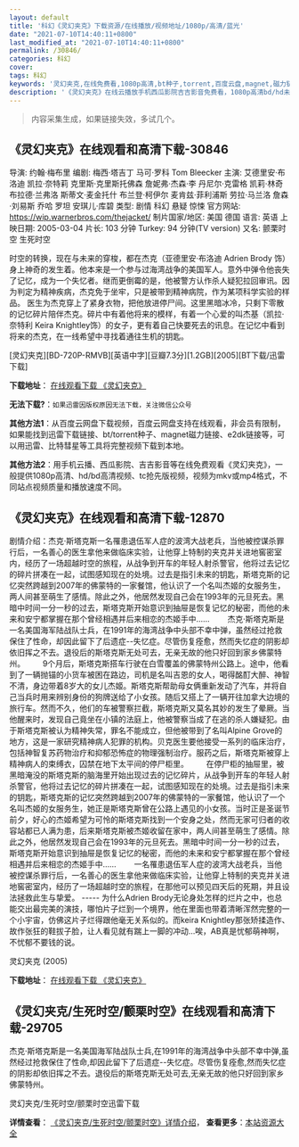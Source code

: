 ```yaml
---
layout: default
title: '科幻《灵幻夹克》下载资源/在线播放/视频地址/1080p/高清/蓝光'
date: "2021-07-10T14:40:11+0800"
last_modified_at: "2021-07-10T14:40:11+0800"
permalink: /30846/
categories: 科幻
cover:
tags: 科幻
keywords: '灵幻夹克,在线免费看,1080p高清,bt种子,torrent,百度云盘,magnet,磁力链,迅雷下载资源'
description: '《灵幻夹克》在线云播放手机西瓜影院吉吉影音免费看，1080p高清bd/hd未删减完整版和tc抢先枪版，mkv/mp4格式，附带bt/torrent种子、magnet/磁力链、百度云盘、网盘资源迅雷下载链接'
---
```


>内容采集生成，如果链接失效，多试几个。


## 《灵幻夹克》在线观看和高清下载-30846

导演: 约翰·梅布里 编剧: 梅西·塔吉丁 马可·罗科 Tom Bleecker 主演: 艾德里安·布洛迪 凯拉·奈特莉 克里斯·克里斯托佛森 詹妮弗·杰森·李 丹尼尔·克雷格 凯莉·林奇 布拉德·兰弗洛 斯蒂文·麦金托什 布兰登·柯伊尔 麦肯兹·菲利浦斯 劳拉·马兰洛 詹森·刘易斯 乔哈 罗坦 安琪儿·库碧 类型: 剧情 科幻 悬疑 惊悚 官方网站: https://wip.warnerbros.com/thejacket/ 制片国家/地区: 美国 德国 语言: 英语 上映日期: 2005-03-04 片长: 103 分钟 Turkey: 94 分钟(TV version) 又名: 颤栗时空 生死时空

时空的转换，现在与未来的穿梭，都在杰克（亚德里安·布洛迪 Adrien Brody 饰）身上神奇的发生着。他本来是一个参与过海湾战争的美国军人。意外中弹令他丧失了记忆，成为一个失忆者。继而更倒霉的是，他被警方认作杀人疑犯拉回审讯。因为判定为精神疾病，杰克免于坐牢，只是被带到精神病院，作为某项科学实验的样品。 医生为杰克穿上了紧身衣物，把他放进停尸间。这里黑暗冰冷，只剩下零散的记忆碎片陪伴杰克。碎片中有着他将来的模样，有着一个心爱的叫杰基（凯拉·奈特利 Keira Knightley饰）的女子，更有着自己快要死去的讯息。在记忆中看到将来的杰克，在一线希望中寻找着通往生机的钥匙。


[灵幻夹克][BD-720P-RMVB][英语中字][豆瓣7.3分][1.2GB][2005][BT下载/迅雷下载]

**下载地址**： [在线观看下载 《灵幻夹克》](https://www.btdx8.com/torrent/the_jacket_2005.html) 


**无法下载?**：`如果迅雷因版权原因无法下载，关注微信公众号 `

**其他方法1**：从百度云网盘下载视频，百度云网盘支持在线观看，非会员有限制，如果能找到迅雷下载链接、bt/torrent种子、magnet磁力链接、e2dk链接等，可以用迅雷、比特彗星等工具将完整视频下载到本地。

**其他方法2**：用手机云播、西瓜影院、吉吉影音等在线免费观看《灵幻夹克》，一般提供1080p高清、hd/bd高清视频、tc抢先版视频，视频为mkv或mp4格式，不同站点视频质量和播放速度不同。


## 《灵幻夹克》在线观看和高清下载-12870

剧情介绍：杰克·斯塔克斯一名罹患退伍军人症的波湾大战老兵，当他被控谋杀罪行后，一名善心的医生拿他来做临床实验，让他穿上特制的夹克并关进地窖密室内，经历了一场超越时空的旅程，从战争到开车的年轻人射杀警官，他将过去记忆的碎片拼凑在一起，试图感知现在的处境。过去是指引未来的钥匙，斯塔克斯的记忆突然跨越到2007年的佛蒙特的一家餐馆，他认识了一个名叫杰姬的女服务生，两人间甚至萌生了感情。除此之外，他居然发现自己会在1993年的元旦死去。黑暗中时间一分一秒的过去，斯塔克斯开始意识到抽屉是恢复记忆的秘密，而他的未来和安宁都掌握在那个曾经相遇并后来相恋的杰姬手中…… 　　杰克·斯塔克斯是一名美国海军陆战队士兵，在1991年的海湾战争中头部不幸中弹，虽然经过抢救保住了性命，却因此留下了后遗症--失忆症。尽管伤复痊愈，然而失忆症的阴影却依旧挥之不去。退役后的斯塔克斯无处可去，无亲无故的他只好回到家乡佛蒙特州。 　　9个月后，斯塔克斯搭车行驶在白雪覆盖的佛蒙特州公路上。途中，他看到了一辆抛锚的小货车被困在路边，司机是名叫吉恩的女人，喝得酩酊大醉、神智不清，身边带着8岁大的女儿杰姬。斯塔克斯帮助母女俩重新发动了汽车，并将自己当兵时用来辨别身份的狗牌送给了小女孩。随后又搭上了一辆开往加拿大边境的旅行车。然而不久，他们的车被警察拦截，斯塔克斯又莫名其妙的发生了晕厥。当他醒来时，发现自己竟坐在小镇的法庭上，他被警察当成了在逃的杀人嫌疑犯。由于斯塔克斯被认为精神失常，罪名不能成立，但他被带到了名叫Alpine Grove的地方，这是一家研究精神病人犯罪的机构。贝克医生要他接受一系列的临床治疗，包括神智复苏药物治疗和抑郁恐怖症的物理强制治疗。服药之后，斯塔克斯被穿上精神病人的束缚衣，囚禁在地下太平间的停尸柜里。 　　在停尸柜的抽屉里，被黑暗淹没的斯塔克斯的脑海里开始出现过去的记忆碎片，从战争到开车的年轻人射杀警官，他将过去记忆的碎片拼凑在一起，试图感知现在的处境。过去是指引未来的钥匙，斯塔克斯的记忆突然跨越到2007年的佛蒙特的一家餐馆，他认识了一个名叫杰姬的女服务生，她正是斯塔克斯曾在公路上遇见的小女孩。当时正是圣诞节前夕，好心的杰姬希望为可怜的斯塔克斯找到一个安身之处，然而无家可归者的收容站都已人满为患，后来斯塔克斯被杰姬收留在家中，两人间甚至萌生了感情。除此之外，他居然发现自己会在1993年的元旦死去。黑暗中时间一分一秒的过去，斯塔克斯开始意识到抽屉是恢复记忆的秘密，而他的未来和安宁都掌握在那个曾经相遇并后来相恋的杰姬手中…… 　　一名罹患退伍军人症的波湾大战老兵，当他被控谋杀罪行后，一名善心的医生拿他来做临床实验，让他穿上特制的夹克并关进地窖密室内，经历了一场超越时空的旅程，在那他可以预见四天后的死期，并且设法拯救此生与挚爱。 ----- 为什么Adrien Brody无论身处怎样的烂片之中，也总能交出最完美的演技，哪怕片子烂到一个境界，他在里面也带着清晰浑然完整的一个小宇宙，仿佛这片子烂得跟他毫无关系似的。而keira Knightley那张矫揉造作、故作张狂的鞋拔子脸，让人看见就有踹上一脚的冲动…唉，AB真是忧郁萌神啊，不忧郁不要钱的说。


灵幻夹克 (2005)

**下载地址**： [在线观看下载 《灵幻夹克》](https://www.btbtdy.me/btdy/dy6410.html) 


## 《灵幻夹克/生死时空/颤栗时空》在线观看和高清下载-29705

杰克·斯塔克斯是一名美国海军陆战队士兵,在1991年的海湾战争中头部不幸中弹,虽然经过抢救保住了性命,却因此留下了后遗症--失忆症。尽管伤复痊愈,然而失忆症的阴影却依旧挥之不去。退役后的斯塔克斯无处可去,无亲无故的他只好回到家乡佛蒙特州。


灵幻夹克/生死时空/颤栗时空迅雷下载

**详情查看**： [《灵幻夹克/生死时空/颤栗时空》详情介绍](/movie/29705/)， **查看更多**：[本站资源大全](/movie/t/all/)

